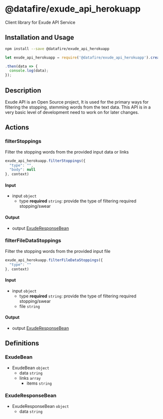 # @datafire/exude_api_herokuapp

Client library for Exude API Service

## Installation and Usage
```bash
npm install --save @datafire/exude_api_herokuapp
```
```js
let exude_api_herokuapp = require('@datafire/exude_api_herokuapp').create();

.then(data => {
  console.log(data);
});
```

## Description

Exude API is an Open Source project, It is used for the primary ways for filtering the stopping, stemming words from the text data. This API is in a very basic level of development need to work on for later changes.

## Actions

### filterStoppings
Filter the stopping words from the provided input data or links


```js
exude_api_herokuapp.filterStoppings({
  "type": "",
  "body": null
}, context)
```

#### Input
* input `object`
  * type **required** `string`: provide the type of filtering required stopping/swear

#### Output
* output [ExudeResponseBean](#exuderesponsebean)

### filterFileDataStoppings
Filter the stopping words from the provided input file


```js
exude_api_herokuapp.filterFileDataStoppings({
  "type": ""
}, context)
```

#### Input
* input `object`
  * type **required** `string`: provide the type of filtering required stopping/swear
  * file `string`

#### Output
* output [ExudeResponseBean](#exuderesponsebean)



## Definitions

### ExudeBean
* ExudeBean `object`
  * data `string`
  * links `array`
    * items `string`

### ExudeResponseBean
* ExudeResponseBean `object`
  * data `string`


